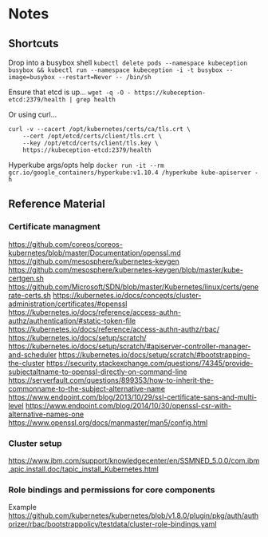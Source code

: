 # Notes



## Shortcuts

Drop into a busybox shell
`kubectl delete pods --namespace kubeception busybox && kubectl run --namespace kubeception -i -t busybox --image=busybox --restart=Never -- /bin/sh`

Ensure that etcd is up...
`wget -q -O - https://kubeception-etcd:2379/health | grep health`

Or using curl...

```shell
curl -v --cacert /opt/kubernetes/certs/ca/tls.crt \
    --cert /opt/etcd/certs/client/tls.crt \
    --key /opt/etcd/certs/client/tls.key \
    https://kubeception-etcd:2379/health
```

Hyperkube args/opts help
`docker run -it --rm  gcr.io/google_containers/hyperkube:v1.10.4 /hyperkube kube-apiserver -h`


## Reference Material



### Certificate managment
https://github.com/coreos/coreos-kubernetes/blob/master/Documentation/openssl.md
https://github.com/mesosphere/kubernetes-keygen
https://github.com/mesosphere/kubernetes-keygen/blob/master/kube-certgen.sh
https://github.com/Microsoft/SDN/blob/master/Kubernetes/linux/certs/generate-certs.sh
https://kubernetes.io/docs/concepts/cluster-administration/certificates/#openssl
https://kubernetes.io/docs/reference/access-authn-authz/authentication/#static-token-file
https://kubernetes.io/docs/reference/access-authn-authz/rbac/
https://kubernetes.io/docs/setup/scratch/
https://kubernetes.io/docs/setup/scratch/#apiserver-controller-manager-and-scheduler
https://kubernetes.io/docs/setup/scratch/#bootstrapping-the-cluster
https://security.stackexchange.com/questions/74345/provide-subjectaltname-to-openssl-directly-on-command-line
https://serverfault.com/questions/899353/how-to-inherit-the-commonname-to-the-subject-alternative-name
https://www.endpoint.com/blog/2013/10/29/ssl-certificate-sans-and-multi-level
https://www.endpoint.com/blog/2014/10/30/openssl-csr-with-alternative-names-one
https://www.openssl.org/docs/manmaster/man5/config.html


### Cluster setup
https://www.ibm.com/support/knowledgecenter/en/SSMNED_5.0.0/com.ibm.apic.install.doc/tapic_install_Kubernetes.html



### Role bindings and permissions for core components

Example
https://github.com/kubernetes/kubernetes/blob/v1.8.0/plugin/pkg/auth/authorizer/rbac/bootstrappolicy/testdata/cluster-role-bindings.yaml
